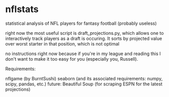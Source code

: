 # nflstats
statistical analysis of NFL players for fantasy football (probably useless)

right now the most useful script is draft_projections.py, which allows one to interactively track players as a draft is occuring. It sorts by projected value over worst starter in that position, which is not optimal 

no instructions right now because if you're in my league and reading this I don't want to make it too easy for you (especially you, Russell).

Requirements:

nflgame (by BurntSushi)
seaborn (and its associated requirements: numpy, scipy, pandas, etc.)
  future:
Beautiful Soup (for scraping ESPN for the latest projections)
